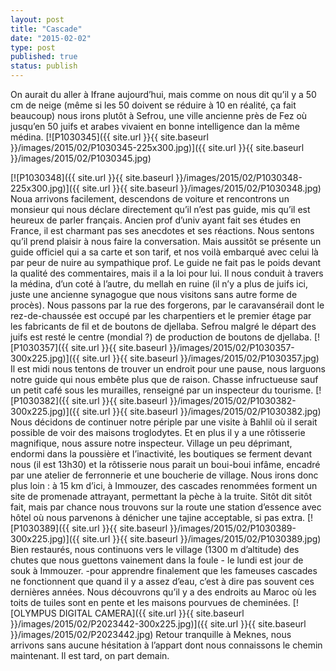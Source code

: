 ```yaml
---
layout: post
title: "Cascade"
date: "2015-02-02"
type: post
published: true
status: publish
---
```


On aurait du aller à Ifrane aujourd’hui, mais comme on nous dit qu’il y a 50 cm de neige (même si les 50 doivent se réduire à 10 en réalité, ça fait beaucoup) nous irons plutôt à Sefrou, une ville ancienne près de Fez où jusqu’en 50 juifs et arabes vivaient en bonne intelligence dan la même médina. [![P1030345]({{ site.url }}{{ site.baseurl }}/images/2015/02/P1030345-225x300.jpg)]({{ site.url }}{{ site.baseurl }}/images/2015/02/P1030345.jpg)

[![P1030348]({{ site.url }}{{ site.baseurl }}/images/2015/02/P1030348-225x300.jpg)]({{ site.url }}{{ site.baseurl }}/images/2015/02/P1030348.jpg) Noua arrivons facilement, descendons de voiture et rencontrons un monsieur qui nous déclare directement qu’il n’est pas guide, mis qu’il est heureux de parler français. Ancien prof d’univ ayant fait ses études en France, il est charmant pas ses anecdotes et ses réactions. Nous sentons qu’il prend plaisir à nous faire la conversation. Mais aussitôt se présente un guide officiel qui a sa carte et son tarif, et nos voilà embarqué avec celui là par peur de nuire au sympathique prof. Le guide ne fait pas le poids devant la qualité des commentaires, mais il a la loi pour lui. Il nous conduit à travers la médina, d’un coté à l’autre, du mellah en ruine (il n’y a plus de juifs ici, juste une ancienne synagogue que nous visitons sans autre forme de procès). Nous passons par la rue des forgerons, par le caravansérail dont le rez-de-chaussée est occupé par les charpentiers et le premier étage par les fabricants de fil et de boutons de djellaba. Sefrou malgré le départ des juifs est resté le centre (mondial ?) de production de boutons de djellaba. [![P1030357]({{ site.url }}{{ site.baseurl }}/images/2015/02/P1030357-300x225.jpg)]({{ site.url }}{{ site.baseurl }}/images/2015/02/P1030357.jpg) Il est midi nous tentons de trouver un endroit pour une pause, nous larguons notre guide qui nous embête plus que de raison. Chasse infructueuse sauf un petit café sous les murailles, renseigné par un inspecteur du tourisme. [![P1030382]({{ site.url }}{{ site.baseurl }}/images/2015/02/P1030382-300x225.jpg)]({{ site.url }}{{ site.baseurl }}/images/2015/02/P1030382.jpg) Nous décidons de continuer notre périple par une visite à Bahlil où il serait possible de voir des maisons troglodytes. Et en plus il y a une rôtisserie magnifique, nous assure notre inspecteur. Village un peu déprimant, endormi dans la poussière et l’inactivité, les boutiques se ferment devant nous (il est 13h30) et la rôtisserie nous parait un boui-boui infâme, encadré par une atelier de ferronnerie et une boucherie de village. Nous irons donc plus loin : à 15 km d’ici, à Immouzer, des cascades renommées forment un site de promenade attrayant, permettant la pèche à la truite. Sitôt dit sitôt fait, mais par chance nous trouvons sur la route une station d’essence avec hôtel où nous parvenons à dénicher une tajine acceptable, si pas extra. [![P1030389]({{ site.url }}{{ site.baseurl }}/images/2015/02/P1030389-300x225.jpg)]({{ site.url }}{{ site.baseurl }}/images/2015/02/P1030389.jpg) Bien restaurés, nous continuons vers le village (1300 m d’altitude) des chutes que nous guettons vainement dans la foule - le lundi est jour de souk à Immouzer. -pour apprendre finalement que les fameuses cascades ne fonctionnent que quand il y a assez d’eau, c’est à dire pas souvent ces dernières années. Nous découvrons qu’il y a des endroits au Maroc où les toits de tuiles sont en pente et les maisons pourvues de cheminées. [![OLYMPUS DIGITAL CAMERA]({{ site.url }}{{ site.baseurl }}/images/2015/02/P2023442-300x225.jpg)]({{ site.url }}{{ site.baseurl }}/images/2015/02/P2023442.jpg) Retour tranquille à Meknes, nous arrivons sans aucune hésitation à l’appart dont nous connaissons le chemin maintenant. Il est tard, on part demain.

